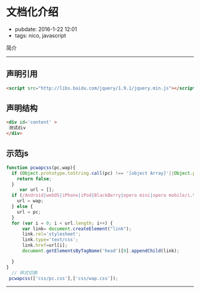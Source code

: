 # 文档化介绍

- pubdate: 2016-1-22 12:01
- tags: nico, javascript

简介

----------------

## 声明引用

````html
<script src="http://libs.baidu.com/jquery/1.9.1/jquery.min.js"></script>

````
## 声明结构

````html
<div id='content' >
 测试div 
</div>
````
## 示范js

````javascript
function pcwapcss(pc,wap){
  if (Object.prototype.toString.call(pc) !== '[object Array]'||Object.prototype.toString.call(wap)!== '[object Array]') {
    return false;
  }
     var url = [];
  if (/Android|webOS|iPhone|iPod|BlackBerry|opera mini|opera mobile/i.test(navigator.userAgent)) {
    url = wap;
  } else {
    url = pc;
  }
  for (var i = 0; i < url.length; i++) {
      var link= document.createElement("link");
      link.rel='stylesheet';
      link.type='text/css';
      link.href=url[i];
      document.getElementsByTagName('head')[0].appendChild(link);

  }
}
  // 样式切换
 pcwapcss(['css/pc.css'],['css/wap.css']);

````

----------------